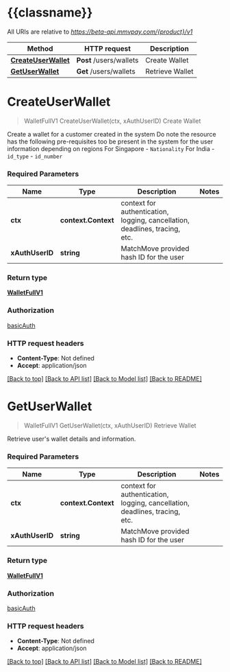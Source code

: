 # {{classname}}

All URIs are relative to *https://beta-api.mmvpay.com/{product}/v1*

Method | HTTP request | Description
------------- | ------------- | -------------
[**CreateUserWallet**](WalletsApi.md#CreateUserWallet) | **Post** /users/wallets | Create Wallet
[**GetUserWallet**](WalletsApi.md#GetUserWallet) | **Get** /users/wallets | Retrieve Wallet

# **CreateUserWallet**
> WalletFullV1 CreateUserWallet(ctx, xAuthUserID)
Create Wallet

Create a wallet for a customer created in the system   Do note the resource has the following pre-requisites too be present in the system for the user information depending on regions   For Singapore - `Nationality`  For India - `id_type` - `id_number` 

### Required Parameters

Name | Type | Description  | Notes
------------- | ------------- | ------------- | -------------
 **ctx** | **context.Context** | context for authentication, logging, cancellation, deadlines, tracing, etc.
  **xAuthUserID** | **string**| MatchMove provided hash ID for the user | 

### Return type

[**WalletFullV1**](Wallet_full.v1.md)

### Authorization

[basicAuth](../README.md#basicAuth)

### HTTP request headers

 - **Content-Type**: Not defined
 - **Accept**: application/json

[[Back to top]](#) [[Back to API list]](../README.md#documentation-for-api-endpoints) [[Back to Model list]](../README.md#documentation-for-models) [[Back to README]](../README.md)

# **GetUserWallet**
> WalletFullV1 GetUserWallet(ctx, xAuthUserID)
Retrieve Wallet

Retrieve user's wallet details and information.

### Required Parameters

Name | Type | Description  | Notes
------------- | ------------- | ------------- | -------------
 **ctx** | **context.Context** | context for authentication, logging, cancellation, deadlines, tracing, etc.
  **xAuthUserID** | **string**| MatchMove provided hash ID for the user | 

### Return type

[**WalletFullV1**](Wallet_full.v1.md)

### Authorization

[basicAuth](../README.md#basicAuth)

### HTTP request headers

 - **Content-Type**: Not defined
 - **Accept**: application/json

[[Back to top]](#) [[Back to API list]](../README.md#documentation-for-api-endpoints) [[Back to Model list]](../README.md#documentation-for-models) [[Back to README]](../README.md)

